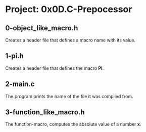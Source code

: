 # Project: 0x0D.C-Prepocessor

## 0-object_like_macro.h

Creates a header file that defines a macro name with its value.

## 1-pi.h

Creates a header file that defines the macro **PI**.

## 2-main.c

The program prints the name of the file it was compiled from.

## 3-function_like_macro.h

The function-macro, computes the absolute value of a number **x**.

## 